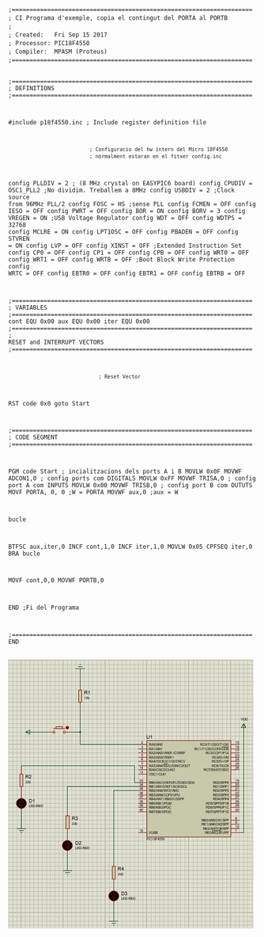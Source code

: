 <code>
;====================================================================
; CI Programa d'exemple, copia el contingut del PORTA al PORTB
;
; Created:   Fri Sep 15 2017
; Processor: PIC18F4550
; Compiler:  MPASM (Proteus)
;====================================================================

;====================================================================
; DEFINITIONS
;====================================================================

#include p18f4550.inc          ; Include register definition file

                               ; Configuracio del hw intern del Micro 18F4550
                               ; normalment estaran en el fitxer config.inc

 config PLLDIV   = 2           ; (8 MHz crystal on EASYPIC6 board)
 config CPUDIV   = OSC1_PLL2   ;No dividim. Treballem a 8MHz
 config USBDIV   = 2           ;Clock source from 96MHz PLL/2
 config FOSC     = HS          ;sense PLL
 config FCMEN    = OFF
 config IESO     = OFF
 config PWRT     = OFF
 config BOR      = ON
 config BORV     = 3
 config VREGEN   = ON          ;USB Voltage Regulator
 config WDT      = OFF
 config WDTPS    = 32768
 config MCLRE    = ON
 config LPT1OSC  = OFF
 config PBADEN   = OFF
 config STVREN   = ON
 config LVP      = OFF
 config XINST    = OFF         ;Extended Instruction Set
 config CP0      = OFF
 config CP1      = OFF
 config CPB      = OFF
 config WRT0     = OFF
 config WRT1     = OFF
 config WRTB     = OFF         ;Boot Block Write Protection
 config WRTC     = OFF
 config EBTR0    = OFF
 config EBTR1    = OFF
 config EBTRB    = OFF
  
;====================================================================
; VARIABLES
;====================================================================
   cont EQU 0x00
   aux EQU 0x00
   iter EQU 0x00
;====================================================================
; RESET and INTERRUPT VECTORS
;====================================================================

                                  ; Reset Vector
RST   code  0x0
      goto  Start

;====================================================================
; CODE SEGMENT
;====================================================================

PGM   code
Start
                                  ; incialitzacions dels ports A i B
   MOVLW 0x0F
   MOVWF ADCON1,0		; config ports com DIGITALS 
   MOVLW 0xFF
   MOVWF TRISA,0		; config port A com INPUTS
   MOVLW 0x00
   MOVWF TRISB,0		; config port B com OUTUTS
   MOVF PORTA, 0, 0             ;W = PORTA
   MOVWF aux,0                  ;aux = W

bucle 

   BTFSC aux,iter,0
   INCF cont,1,0
   INCF iter,1,0
   MOVLW 0x05
   CPFSEQ iter,0
   BRA bucle

   MOVF cont,0,0
   MOVWF PORTB,0
 
   END                             ;Fi del Programa


;====================================================================
      END
      
</code>

<img src="L2.jpg">